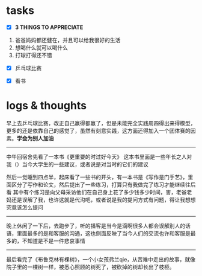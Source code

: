 # tasks
- [x] **3 THINGS TO APPRECIATE**
1. 爸爸妈妈都还健在，并且可以给我很好的生活
2. 想喝什么就可以喝什么
3. 打球打得还不错
- [x] 乒乓球比赛
- [x] 看书


# logs & thoughts

早上去乒乓球比赛，改正自己赢得都赢了，但是未能完全实践周四得出来得模型，更多的还是依靠自己的感觉了，虽然有刻意实践，这方面还得加入一个团体赛的因素。**学会为别人加油**

---
中午回宿舍先看了一本书《更重要的时过好今天》
这本书里面是一些年长之人对我（）当今大学生的一些建议，或者说是对当时的它们的建议

然后一觉睡到四点半，起床看了一些书的开头，有一本书是《写作是门手艺》，里面区分了写作和论文，然后提出了一些练习，打算只有我做完了练习才能继续往后看
其中有个练习是向父母采访他们在自己身上花了多少钱多少时间，害，老爸老妈还是误解了我，也许这就是代沟吧，或者说是我的提问方式有问题，得让我想想究竟该怎么提问

---
晚上休闲了一下后，去跑步了，听的播客是当今是滴啊很多人都会误解别人的话语，里面最多的是和客服的沟通，这也侧面反映了当今人们的交流也许和客服是最多的，不知道是不是一件悲哀事情

---
最后看完了《布鲁克林有棵树》，一个小女孩弗兰qie，从苦难中走出的故事，就像院子里的一棵树一样，被悉心照顾的树死了，被砍掉的树却长出了枝桠。


